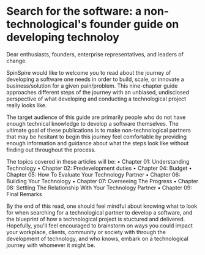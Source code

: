 # Search for the software: a non-technological's founder guide on developing technoloy

Dear enthusiasts, founders, enterprise representatives, and leaders of change.

SpinSpire would like to welcome you to read about the journey of developing a software one needs in order to build, scale, or innovate a business/solution for a given pain/problem. This nine-chapter guide approaches different steps of the journey with an unbiased, undisclosed perspective of what developing and conducting a technological project really looks like.

The target audience of this guide are primarily people who do not have enough technical knowledge to develop a software themselves. The ultimate goal of these publications is to make non-technological partners that may be hesitant to begin this journey feel comfortable by providing enough information and guidance about what the steps look like without finding out throughout the process.

The topics covered in these articles will be:
• Chapter 01: Understanding Technology
• Chapter 02: Predevelopment duties
• Chapter 04: Budget
• Chapter 05: How To Evaluate Your Technology Partner
• Chapter 06: Building Your Technology
• Chapter 07: Overseeing The Progress
• Chapter 08: Settling The Relationship With Your Technology Partner
• Chapter 09: Final Remarks

By the end of this read, one should feel mindful about knowing what to look for when searching for a technological partner to develop a software, and the blueprint of how a technological project is stuctured and delivered. Hopefully, you'll feel encouraged to brainstorm on ways you could impact your workplace, clients, community or society with through the development of technology, and who knows, embark on a technological journey with whomever it might be.